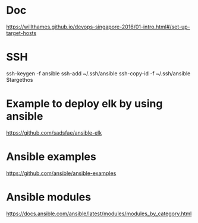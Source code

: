 
# Doc
https://willthames.github.io/devops-singapore-2016/01-intro.html#/set-up-target-hosts

# SSH
ssh-keygen -f ansible
ssh-add ~/.ssh/ansible
ssh-copy-id -f ~/.ssh/ansible $targethos

# Example to deploy elk by using ansible
https://github.com/sadsfae/ansible-elk

# Ansible examples
https://github.com/ansible/ansible-examples

# Ansible modules
https://docs.ansible.com/ansible/latest/modules/modules_by_category.html
